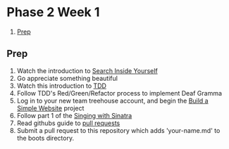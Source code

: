# Phase 2 Week 1
1. [Prep](#prep)

## Prep

1. Watch the introduction to [Search Inside
   Yourself](http://www.youtube.com/watch?v=r8fcqrNO7so)
2. Go appreciate something beautiful
3. Watch this introduction to [TDD](https://www.youtube.com/watch?v=983zk0eqYLY)
4. Follow TDD's Red/Green/Refactor process to implement Deaf Gramma
5. Log in to your new team treehouse account, and begin the [Build a Simple
   Website](http://teamtreehouse.com/library/websites/build-a-simple-website)
   project
6. Follow part 1 of the [Singing with
   Sinatra](http://net.tutsplus.com/tutorials/ruby/singing-with-sinatra/)
7. Read githubs guide to [pull
   requests](https://help.github.com/articles/using-pull-requests)
8. Submit a pull request to this repository which adds 'your-name.md' to the
   boots directory.

